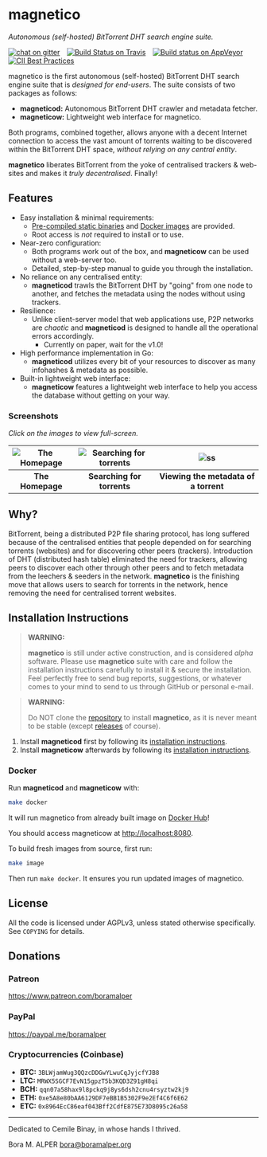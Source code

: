 # magnetico
*Autonomous (self-hosted) BitTorrent DHT search engine suite.*

[![chat on gitter](https://badges.gitter.im/gitterHQ/gitter.png)](https://gitter.im/magnetico-dev/magnetico-dev)&emsp;[![Build Status on Travis](https://travis-ci.org/boramalper/magnetico.svg?branch=master)](https://travis-ci.org/boramalper/magnetico)&emsp;[![Build status on AppVeyor](https://ci.appveyor.com/api/projects/status/u2jtbe6jutya7p0x/branch/master?svg=true)](https://ci.appveyor.com/project/boramalper/magnetico/branch/master)&emsp;[![CII Best Practices](https://bestpractices.coreinfrastructure.org/projects/1029/badge)](https://bestpractices.coreinfrastructure.org/projects/1029)

magnetico is the first autonomous (self-hosted) BitTorrent DHT search engine suite that is *designed
for end-users*. The suite consists of two packages as follows:

- **magneticod:** Autonomous BitTorrent DHT crawler and metadata fetcher.
- **magneticow:** Lightweight web interface for magnetico.

Both programs, combined together, allows anyone with a decent Internet connection to access the vast
amount of torrents waiting to be discovered within the BitTorrent DHT space, *without relying on any
central entity*.

**magnetico** liberates BitTorrent from the yoke of centralised trackers & web-sites and makes it
*truly decentralised*. Finally!

## Features
- Easy installation & minimal requirements:
  - [Pre-compiled static binaries](https://github.com/boramalper/magnetico/releases) and [Docker images](https://hub.docker.com/u/boramalper) are provided.
  - Root access is *not* required to install or to use.
- Near-zero configuration:
  - Both programs work out of the box, and **magneticow** can be used without a web-server too.
  - Detailed, step-by-step manual to guide you through the installation.
- No reliance on any centralised entity:
  - **magneticod** trawls the BitTorrent DHT by "going" from one node to another, and fetches the
    metadata using the nodes without using trackers.
- Resilience:
  - Unlike client-server model that web applications use, P2P networks are *chaotic* and
    **magneticod** is designed to handle all the operational errors accordingly.
    - Currently on paper, wait for the v1.0!
- High performance implementation in Go:
  - **magneticod** utilizes every bit of your resources to discover as many infohashes & metadata as
    possible.
- Built-in lightweight web interface:
  - **magneticow** features a lightweight web interface to help you access the database without
    getting on your way.

### Screenshots
*Click on the images to view full-screen.*

<!-- Use https://www.tablesgenerator.com/markdown_tables -->
| ![The Homepage](https://camo.githubusercontent.com/488606a87a3e1d7238c0539c6b9cf8429e2c8f16/68747470733a2f2f696d6775722e636f6d2f3634794433714e2e706e67) | ![Searching for torrents](https://camo.githubusercontent.com/0b6def355a17b944de163a11f77c17c1c622280c/68747470733a2f2f696d6775722e636f6d2f34786a733335382e706e67) | ![ss](https://camo.githubusercontent.com/0bd679ad8bbf038b50c082d80a8e0e37516c813e/68747470733a2f2f696d6775722e636f6d2f6c3354685065692e706e67) |
|:-------------------------------------------------------------------------------------------------------------------------------------------------------:|:-----------------------------------------------------------------------------------------------------------------------------------------------------------------:|:---------------------------------------------------------------------------------------------------------------------------------------------:|
|                                                                     __The Homepage__                                                                    |                                                                     __Searching for torrents__                                                                    |                                                     __Viewing the metadata of a torrent__                                                     |

## Why?
BitTorrent, being a distributed P2P file sharing protocol, has long suffered because of the
centralised entities that people depended on for searching torrents (websites) and for discovering
other peers (trackers). Introduction of DHT (distributed hash table) eliminated the need for
trackers, allowing peers to discover each other through other peers and to fetch metadata from the
leechers & seeders in the network. **magnetico** is the finishing move that allows users to search
for torrents in the network, hence removing the need for centralised torrent websites.

## Installation Instructions
> **WARNING:**
>
> **magnetico** is still under active construction, and is considered *alpha* software. Please
> use **magnetico** suite with care and follow the installation instructions carefully to install
> it & secure the installation. Feel perfectly free to send bug reports, suggestions, or whatever
> comes to your mind to send to us through GitHub or personal e-mail.

> **WARNING:**
>
> Do NOT clone the [repository](https://github.com/boramalper/magnetico) to install **magnetico**,
> as it is never meant to be stable (except
> [releases](https://github.com/boramalper/magnetico/releases) of course).

1. Install **magneticod** first by following its [installation instructions](cmd/magneticod/README.md).
2. Install **magneticow** afterwards by following its
   [installation instructions](cmd/magneticow/README.md).

### Docker

Run **magneticod** and **magneticow** with:

``` bash
make docker
```

It will run magnetico from already built image on [Docker Hub](https://hub.docker.com/u/boramalper)!

You should access magneticow at <http://localhost:8080>.

To build fresh images from source, first run:

``` bash
make image
```

Then run `make docker`. It ensures you run updated images of magnetico.

## License

All the code is licensed under AGPLv3, unless stated otherwise specifically. See `COPYING` for
details.

## Donations
### Patreon
https://www.patreon.com/boramalper

### PayPal
https://paypal.me/boramalper

### Cryptocurrencies (Coinbase)
- **BTC:** `3BLWjamWug3QQzcDDGwYLwuCqJyjcfYJB8`
- **LTC:** `MRWX5SGCF7EvN15gpzT5b3KQD3Z91gH8qi`
- **BCH:** `qqn07a58hax9l8pckq9j8ys6dsh2cnu4rsyztw2kj9`
- **ETH:** `0xe5A8e80bAA6129DF7eBB1B5302F9e2Ef4C6f6E62`
- **ETC:** `0x8964EcC86eaf043Bff2CdfE875E73D8095c26a58`

----

Dedicated to Cemile Binay, in whose hands I thrived.

Bora M. ALPER <bora@boramalper.org>
